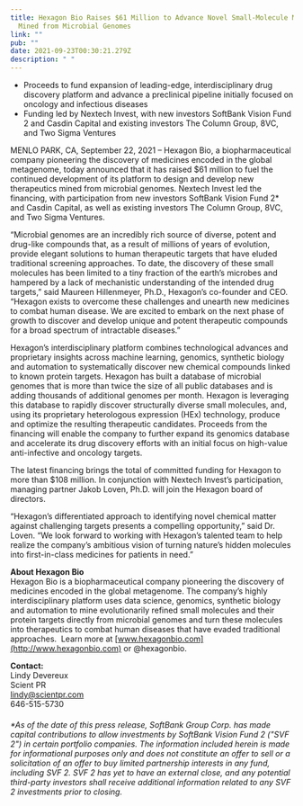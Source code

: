 ```yaml
---
title: Hexagon Bio Raises $61 Million to Advance Novel Small-Molecule Medicines
  Mined from Microbial Genomes
link: ""
pub: ""
date: 2021-09-23T00:30:21.279Z
description: " "
---
```

* Proceeds to fund expansion of leading-edge, interdisciplinary drug discovery platform and advance a preclinical pipeline initially focused on oncology and infectious diseases
* Funding led by Nextech Invest, with new investors SoftBank Vision Fund 2 and Casdin Capital and existing investors The Column Group, 8VC, and Two Sigma Ventures

MENLO PARK, CA, September 22, 2021 – Hexagon Bio, a biopharmaceutical company pioneering the discovery of medicines encoded in the global metagenome, today announced that it has raised $61 million to fuel the continued development of its platform to design and develop new therapeutics mined from microbial genomes. Nextech Invest led the financing, with participation from new investors SoftBank Vision Fund 2* and Casdin Capital, as well as existing investors The Column Group, 8VC, and Two Sigma Ventures. 

“Microbial genomes are an incredibly rich source of diverse, potent and drug-like compounds that, as a result of millions of years of evolution, provide elegant solutions to human therapeutic targets that have eluded traditional screening approaches. To date, the discovery of these small molecules has been limited to a tiny fraction of the earth’s microbes and hampered by a lack of mechanistic understanding of the intended drug targets,” said Maureen Hillenmeyer, Ph.D., Hexagon’s co-founder and CEO. “Hexagon exists to overcome these challenges and unearth new medicines to combat human disease. We are excited to embark on the next phase of growth to discover and develop unique and potent therapeutic compounds for a broad spectrum of intractable diseases.” 

Hexagon’s interdisciplinary platform combines technological advances and proprietary insights across machine learning, genomics, synthetic biology and automation to systematically discover new chemical compounds linked to known protein targets. Hexagon has built a database of microbial genomes that is more than twice the size of all public databases and is adding thousands of additional genomes per month. Hexagon is leveraging this database to rapidly discover structurally diverse small molecules, and, using its proprietary heterologous expression (HEx) technology, produce and optimize the resulting therapeutic candidates. Proceeds from the financing will enable the company to further expand its genomics database and accelerate its drug discovery efforts with an initial focus on high-value anti-infective and oncology targets.

The latest financing brings the total of committed funding for Hexagon to more than $108 million. In conjunction with Nextech Invest’s participation, managing partner Jakob Loven, Ph.D. will join the Hexagon board of directors.

“Hexagon’s differentiated approach to identifying novel chemical matter against challenging targets presents a compelling opportunity,” said Dr. Loven. “We look forward to working with Hexagon’s talented team to help realize the company’s ambitious vision of turning nature’s hidden molecules into first-in-class medicines for patients in need.”

**About Hexagon Bio**\
Hexagon Bio is a biopharmaceutical company pioneering the discovery of medicines encoded in the global metagenome. The company’s highly interdisciplinary platform uses data science, genomics, synthetic biology and automation to mine evolutionarily refined small molecules and their protein targets directly from microbial genomes and turn these molecules into therapeutics to combat human diseases that have evaded traditional approaches.  Learn more at [www.hexagonbio.com](http://www.hexagonbio.com) or @hexagonbio.

**Contact:**\
Lindy Devereux\
Scient PR\
[lindy@scientpr.com](mailto:lindy@scientpr.com)\
646-515-5730

###### \*As of the date of this press release, SoftBank Group Corp. has made capital contributions to allow investments by SoftBank Vision Fund 2 ("SVF 2") in certain portfolio companies. The information included herein is made for informational purposes only and does not constitute an offer to sell or a solicitation of an offer to buy limited partnership interests in any fund, including SVF 2. SVF 2 has yet to have an external close, and any potential third-party investors shall receive additional information related to any SVF 2 investments prior to closing.